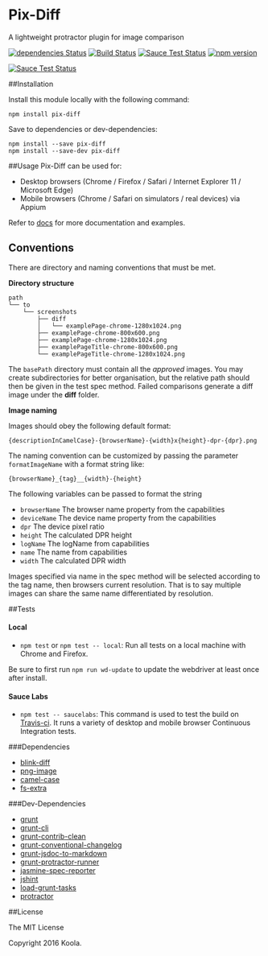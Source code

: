 Pix-Diff
==========

A lightweight protractor plugin for image comparison

[![dependencies Status](https://david-dm.org/koola/pix-diff.svg)](https://david-dm.org/koola/pix-diff)
[![Build Status](https://travis-ci.org/koola/pix-diff.svg)](https://travis-ci.org/koola/pix-diff)
[![Sauce Test Status](https://saucelabs.com/buildstatus/pixdiff)](https://saucelabs.com/u/pixdiff)
[![npm version](https://badge.fury.io/js/pix-diff.svg)](https://www.npmjs.com/package/pix-diff)

[![Sauce Test Status](https://saucelabs.com/browser-matrix/pixdiff.svg)](https://saucelabs.com/u/pixdiff)

##Installation

Install this module locally with the following command:
```shell
npm install pix-diff
```

Save to dependencies or dev-dependencies:
```shell
npm install --save pix-diff
npm install --save-dev pix-diff
```

##Usage
Pix-Diff can be used for:

- Desktop browsers (Chrome / Firefox / Safari / Internet Explorer 11 / Microsoft Edge)
- Mobile browsers (Chrome / Safari on simulators / real devices) via Appium

Refer to [docs](./docs/index.md) for more documentation and examples.

## Conventions
There are directory and naming conventions that must be met.

**Directory structure**
```text
path
└── to
    └── screenshots
        ├── diff
        │   └── examplePage-chrome-1280x1024.png
        ├── examplePage-chrome-800x600.png
        ├── examplePage-chrome-1280x1024.png
        ├── examplePageTitle-chrome-800x600.png
        └── examplePageTitle-chrome-1280x1024.png
```
The ```basePath``` directory must contain all the *approved* images. You may create subdirectories for better organisation, but the relative path should then be given in the test spec method. Failed comparisons generate a diff image under the **diff** folder.

**Image naming**

Images should obey the following default format:

```text
{descriptionInCamelCase}-{browserName}-{width}x{height}-dpr-{dpr}.png
```

The naming convention can be customized by passing the parameter ```formatImageName``` with a format string like:

```text
{browserName}_{tag}__{width}-{height}
```
The following variables can be passed to format the string
* ```browserName``` The browser name property from the capabilities
* ```deviceName``` The device name property from the capabilities
* ```dpr``` The device pixel ratio
* ```height``` The calculated DPR height
* ```logName``` The logName from capabilities
* ```name``` The name from capabilities
* ```width``` The calculated DPR width

Images specified via name in the spec method will be selected according to the tag name, then browsers current resolution. That is to say multiple images can share the same name differentiated by resolution.

##Tests

#### Local
- `npm test` or `npm test -- local`: Run all tests on a local machine with Chrome and Firefox.

Be sure to first run `npm run wd-update` to update the webdriver at least once after install.

#### Sauce Labs
- `npm test -- saucelabs`: This command is used to test the build on [Travis-ci](https://travis-ci.org/koola/pix-diff/). It runs a variety of desktop and mobile browser Continuous Integration tests.

###Dependencies
* [blink-diff](https://github.com/yahoo/blink-diff)
* [png-image](https://github.com/koola/png-image)
* [camel-case](https://github.com/blakeembrey/camel-case)
* [fs-extra](https://github.com/jprichardson/node-fs-extra)

###Dev-Dependencies
* [grunt](https://github.com/gruntjs/grunt)
* [grunt-cli](https://github.com/gruntjs/grunt-cli)
* [grunt-contrib-clean](https://github.com/gruntjs/grunt-contrib-clean)
* [grunt-conventional-changelog](https://github.com/btford/grunt-conventional-changelog)
* [grunt-jsdoc-to-markdown](https://github.com/jsdoc2md/grunt-jsdoc-to-markdown)
* [grunt-protractor-runner](https://github.com/teerapap/grunt-protractor-runner)
* [jasmine-spec-reporter](https://github.com/bcaudan/jasmine-spec-reporter)
* [jshint](https://github.com/jshint/jshint)
* [load-grunt-tasks](https://github.com/sindresorhus/load-grunt-tasks)
* [protractor](https://github.com/angular/protractor)

##License

The MIT License

Copyright 2016 Koola.